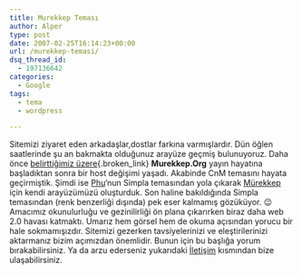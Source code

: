 ```yaml
---
title: Murekkep Teması
author: Alper
type: post
date: 2007-02-25T16:14:23+00:00
url: /murekkep-temasi/
dsq_thread_id:
  - 197136642
categories:
  - Google
tags:
  - tema
  - wordpress

---
```

Sitemizi ziyaret eden arkadaşlar,dostlar farkına varmışlardır. Dün öğlen saatlerinde şu an bakmakta olduğunuz arayüze geçmiş bulunuyoruz. Daha önce [belirttiğimiz üzere][1]{.broken_link} **Murekkep.Org** yayın hayatına başladıktan sonra bir host değişimi yaşadı. Akabinde CnM temasını hayata geçirmiştik. Şimdi ise [Phu][2]&#8216;nun Simpla temasından yola çıkarak [Mürekkep][3] için kendi arayüzümüzü oluşturduk. Son haline bakıldığında Simpla temasından (renk benzerliği dışında) pek eser kalmamış gözüküyor. :wink: Amacımız okunulurluğu ve gezinilirliği ön plana çıkarırken biraz daha web 2.0 havası katmaktı. Umarız hem görsel hem de okuma açısından yorucu bir hale sokmamışızdır. Sitemizi gezerken tavsiyelerinizi ve eleştirilerinizi aktarmanız bizim açımızdan önemlidir. Bunun için bu başlığa yorum bırakabilirsiniz. Ya da arzu ederseniz yukarıdaki [İletişim][4] kısmından bize ulaşabilirsiniz.

 [1]: https://www.murekkep.org/murekkeporgda-host-ve-tema-degisikligi-179
 [2]: https://ifelse.co.uk/
 [3]: https://www.murekkep.org
 [4]: https://www.murekkep.org/iletisim/
